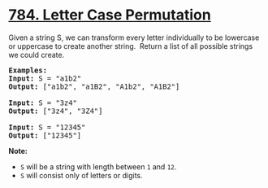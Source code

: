 <h1 class="title__20p2"><a href="https://leetcode-cn.com/problems/letter-case-permutation/">784. Letter Case Permutation</a></h1>

<div class="notranslate"><p>Given a string S, we can transform every letter individually&nbsp;to be lowercase or uppercase to create another string.&nbsp; Return a list of all possible strings we could create.</p>

<pre><strong>Examples:</strong>
<strong>Input:</strong> S = "a1b2"
<strong>Output:</strong> ["a1b2", "a1B2", "A1b2", "A1B2"]

<strong>Input:</strong> S = "3z4"
<strong>Output:</strong> ["3z4", "3Z4"]

<strong>Input:</strong> S = "12345"
<strong>Output:</strong> ["12345"]
</pre>

<p><strong>Note:</strong></p>

<ul>
	<li><code>S</code> will be a string with length between <code>1</code> and <code>12</code>.</li>
	<li><code>S</code> will consist only of letters or digits.</li>
</ul>
</div>